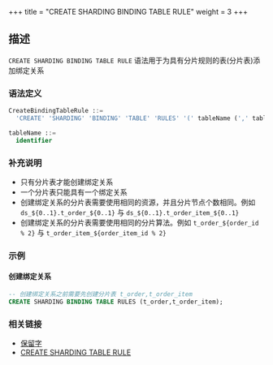 +++
title = "CREATE SHARDING BINDING TABLE RULE"
weight = 3
+++

## 描述

`CREATE SHARDING BINDING TABLE RULE` 语法用于为具有分片规则的表(分片表)添加绑定关系

### 语法定义

```SQL
CreateBindingTableRule ::=
  'CREATE' 'SHARDING' 'BINDING' 'TABLE' 'RULES' '(' tableName (',' tableName)* ')'

tableName ::=
  identifier
```

### 补充说明

- 只有分片表才能创建绑定关系
- 一个分片表只能具有一个绑定关系
- 创建绑定关系的分片表需要使用相同的资源，并且分片节点个数相同。例如 `ds_${0..1}.t_order_${0..1}` 与 `ds_${0..1}.t_order_item_${0..1}`
- 创建绑定关系的分片表需要使用相同的分片算法。例如 `t_order_${order_id % 2}` 与 `t_order_item_${order_item_id % 2}` 

### 示例

#### 创建绑定关系

```sql
-- 创建绑定关系之前需要先创建分片表 t_order,t_order_item
CREATE SHARDING BINDING TABLE RULES (t_order,t_order_item);
```

### 相关链接
- [保留字](/cn/reference/distsql/syntax/reserved-word/)
- [CREATE SHARDING TABLE RULE](/cn/reference/distsql/syntax/rdl/rule-definition/create-sharding-table-rule/)

